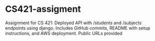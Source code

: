 # CS421-assigment
Assignment for CS 421: Deployed API with /students and /subjects endpoints using django. Includes GitHub commits, README with setup instructions, and AWS deployment. Public URLs provided

